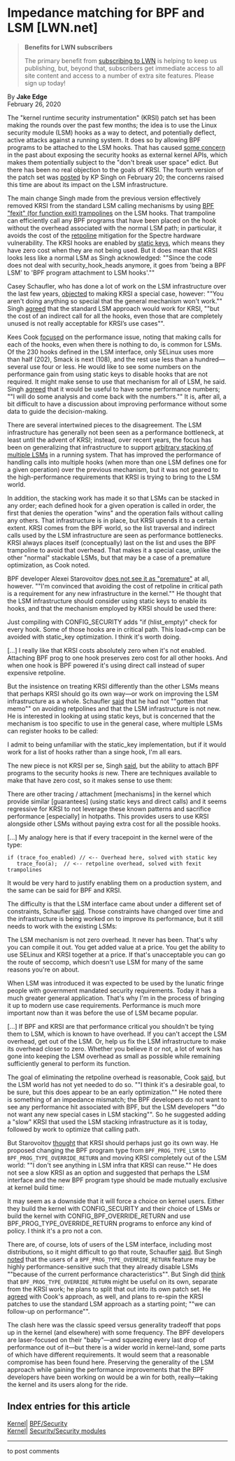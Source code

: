 # Impedance matching for BPF and LSM [LWN.net]

> **Benefits for LWN subscribers**
> 
> The primary benefit from [subscribing to LWN](/Promo/nst-nag5/subscribe) is helping to keep us publishing, but, beyond that, subscribers get immediate access to all site content and access to a number of extra site features. Please sign up today! 

By **Jake Edge**  
February 26, 2020 

The "kernel runtime security instrumentation" (KRSI) patch set has been making the rounds over the past few months; the idea is to use the Linux security module (LSM) hooks as a way to detect, and potentially deflect, active attacks against a running system. It does so by allowing BPF programs to be attached to the LSM hooks. That has caused [some concern](/Articles/808048/) in the past about exposing the security hooks as external kernel APIs, which makes them potentially subject to the "don't break user space" edict. But there has been no real objection to the goals of KRSI. The fourth version of the patch set was [posted](/ml/linux-kernel/20200220175250.10795-1-kpsingh@chromium.org/) by KP Singh on February 20; the concerns raised this time are about its impact on the LSM infrastructure. 

The main change Singh made from the previous version effectively removed KRSI from the standard LSM calling mechanisms by using [BPF "fexit" (for function exit) trampolines](https://git.kernel.org/pub/scm/linux/kernel/git/torvalds/linux.git/commit/?id=fec56f5890d9) on the LSM hooks. That trampoline can efficiently call any BPF programs that have been placed on the hook without the overhead associated with the normal LSM path; in particular, it avoids the cost of the [retpoline](https://support.google.com/faqs/answer/7625886) mitigation for the Spectre hardware vulnerability. The KRSI hooks are enabled by [static keys](https://git.kernel.org/pub/scm/linux/kernel/git/torvalds/linux.git/tree/Documentation/static-keys.txt), which means they have zero cost when they are not being used. But it does mean that KRSI looks less like a normal LSM as Singh acknowledged: ""Since the code does not deal with security_hook_heads anymore, it goes from 'being a BPF LSM' to 'BPF program attachment to LSM hooks'."" 

Casey Schaufler, who has done a lot of work on the LSM infrastructure over the last few years, [objected](/ml/linux-kernel/0ef26943-9619-3736-4452-fec536a8d169@schaufler-ca.com/) to making KRSI a special case, however: ""You aren't doing anything so special that the general mechanism won't work."" Singh [agreed](/ml/linux-kernel/20200221114458.GA56944@google.com/) that the standard LSM approach would work for KRSI, ""but the cost of an indirect call for all the hooks, even those that are completely unused is not really acceptable for KRSI’s use cases"". 

Kees Cook [focused](/ml/linux-kernel/202002211946.A23A987@keescook/) on the performance issue, noting that making calls for each of the hooks, even when there is nothing to do, is common for LSMs. Of the 230 hooks defined in the LSM interface, only SELinux uses more than half (202), Smack is next (108), and the rest use less than a hundred—several use four or less. He would like to see some numbers on the performance gain from using static keys to disable hooks that are not required. It might make sense to use that mechanism for all of LSM, he said. Singh [agreed](/ml/linux-kernel/20200224172309.GB21886@chromium.org/) that it would be useful to have some performance numbers; ""I will do some analysis and come back with the numbers."" It is, after all, a bit difficult to have a discussion about improving performance without some data to guide the decision-making. 

There are several intertwined pieces to the disagreement. The LSM infrastructure has generally not been seen as a performance bottleneck, at least until the advent of KRSI; instead, over recent years, the focus has been on generalizing that infrastructure to support [arbitrary stacking of multiple LSMs](/Articles/804906/) in a running system. That has improved the performance of handling calls into multiple hooks (when more than one LSM defines one for a given operation) over the previous mechanism, but it was not geared to the high-performance requirements that KRSI is trying to bring to the LSM world. 

In addition, the stacking work has made it so that LSMs can be stacked in any order; each defined hook for a given operation is called in order, the first that denies the operation "wins" and the operation fails without calling any others. That infrastructure is in place, but KRSI upends it to a certain extent. KRSI comes from the BPF world, so the list traversal and indirect calls used by the LSM infrastructure are seen as performance bottlenecks. KRSI always places itself (conceptually) last on the list and uses the BPF trampoline to avoid that overhead. That makes it a special case, unlike the other "normal" stackable LSMs, but that may be a case of a premature optimization, as Cook noted. 

BPF developer Alexei Starovoitov [does not see it as "premature"](/ml/linux-kernel/20200223220833.wdhonzvven7payaw@ast-mbp/) at all, however. ""I'm convinced that avoiding the cost of retpoline in critical path is a requirement for any new infrastructure in the kernel."" He thought that the LSM infrastructure should consider using static keys to enable its hooks, and that the mechanism employed by KRSI should be used there: 

Just compiling with CONFIG_SECURITY adds "if (hlist_empty)" check for every hook. Some of those hooks are in critical path. This load+cmp can be avoided with static_key optimization. I think it's worth doing. 

[...] I really like that KRSI costs absolutely zero when it's not enabled. Attaching BPF prog to one hook preserves zero cost for all other hooks. And when one hook is BPF powered it's using direct call instead of super expensive retpoline. 

But the insistence on treating KRSI differently than the other LSMs means that perhaps KRSI should go its own way—or work on improving the LSM infrastructure as a whole. Schaufler [said](/ml/linux-kernel/c5c67ece-e5c1-9e8f-3a2b-60d8d002c894@schaufler-ca.com/) that he had not ""gotten that memo"" on avoiding retpolines and that the LSM infrastructure is not new. He is interested in looking at using static keys, but is concerned that the mechanism is too specific to use in the general case, where multiple LSMs can register hooks to be called: 

I admit to being unfamiliar with the static_key implementation, but if it would work for a list of hooks rather than a singe hook, I'm all ears. 

The new piece is not KRSI per se, Singh [said](/ml/linux-kernel/20200224171305.GA21886@chromium.org/), but the ability to attach BPF programs to the security hooks _is_ new. There are techniques available to make that have zero cost, so it makes sense to use them: 

There are other tracing / attachment [mechanisms] in the kernel which provide similar [guarantees] (using static keys and direct calls) and it seems regressive for KRSI to not leverage these known patterns and sacrifice performance [especially] in hotpaths. This provides users to use KRSI alongside other LSMs without paying extra cost for all the possible hooks. 

[...] My analogy here is that if every tracepoint in the kernel were of the type: 
    
    
    if (trace_foo_enabled) // <-- Overhead here, solved with static key
       trace_foo(a);  // <-- retpoline overhead, solved with fexit trampolines
    

It would be very hard to justify enabling them on a production system, and the same can be said for BPF and KRSI. 

The difficulty is that the LSM interface came about under a different set of constraints, Schaufler [said](/ml/linux-kernel/00c216e1-bcfd-b7b1-5444-2a2dfa69190b@schaufler-ca.com/). Those constraints have changed over time and the infrastructure is being worked on to improve its performance, but it still needs to work with the existing LSMs: 

The LSM mechanism is not zero overhead. It never has been. That's why you can compile it out. You get added value at a price. You get the ability to use SELinux and KRSI together at a price. If that's unacceptable you can go the route of seccomp, which doesn't use LSM for many of the same reasons you're on about. 

When LSM was introduced it was expected to be used by the lunatic fringe people with government mandated security requirements. Today it has a much greater general application. That's why I'm in the process of bringing it up to modern use case requirements. Performance is much more important now than it was before the use of LSM became popular. 

[...] If BPF and KRSI are that performance critical you shouldn't be tying them to LSM, which is known to have overhead. If you can't accept the LSM overhead, get out of the LSM. Or, help us fix the LSM infrastructure to make its overhead closer to zero. Whether you believe it or not, a lot of work has gone into keeping the LSM overhead as small as possible while remaining sufficiently general to perform its function. 

The goal of eliminating the retpoline overhead is reasonable, Cook [said](/ml/linux-kernel/202002241136.C4F9F7DFF@keescook/), but the LSM world has not yet needed to do so. ""I think it's a desirable goal, to be sure, but this does appear to be an early optimization."" He noted there is something of an impedance mismatch; the BPF developers do not want to see any performance hit associated with BPF, but the LSM developers ""do not want any new special cases in LSM stacking"". So he suggested adding a "slow" KRSI that used the LSM stacking infrastructure as it is today, followed by work to optimize that calling path. 

But Starovoitov [thought](/ml/linux-kernel/20200225054125.dttrc3fvllzu4mx5@ast-mbp/) that KRSI should perhaps just go its own way. He proposed changing the BPF program type from `BPF_PROG_TYPE_LSM` to `BPF_PROG_TYPE_OVERRIDE_RETURN` and moving KRSI completely out of the LSM world: ""I don't see anything in LSM infra that KRSI can reuse."" He does not see a slow KRSI as an option and suggested that perhaps the LSM interface and the new BPF program type should be made mutually exclusive at kernel build time: 

It may seem as a downside that it will force a choice on kernel users. Either they build the kernel with CONFIG_SECURITY and their choice of LSMs or build the kernel with CONFIG_BPF_OVERRIDE_RETURN and use BPF_PROG_TYPE_OVERRIDE_RETURN programs to enforce any kind of policy. I think it's a pro not a con. 

There are, of course, lots of users of the LSM interface, including most distributions, so it might difficult to go that route, Schaufler [said](/ml/linux-kernel/4b56177f-8148-177b-e1e5-c98da86b3b01@schaufler-ca.com/). But Singh [noted](/ml/linux-kernel/20200226051535.GA17117@chromium.org/) that the users of a `BPF_PROG_TYPE_OVERRIDE_RETURN` feature may be highly performance-sensitive such that they already disable LSMs ""because of the current performance characteristics"". But Singh did [think](/ml/linux-kernel/20200225193108.GB22391@chromium.org/) that `BPF_PROG_TYPE_OVERRIDE_RETURN` might be useful on its own, separate from the KRSI work; he plans to split that out into its own patch set. He [agreed](/ml/linux-kernel/20200225192913.GA22391@chromium.org/) with Cook's approach, as well, and plans to re-spin the KRSI patches to use the standard LSM approach as a starting point; ""we can follow-up on performance"". 

The clash here was the classic speed versus generality tradeoff that pops up in the kernel (and elsewhere) with some frequency. The BPF developers are laser-focused on their "baby"—and squeezing every last drop of performance out of it—but there is a wider world in kernel-land, some parts of which have different requirements. It would seem that a reasonable compromise has been found here. Preserving the generality of the LSM approach while gaining the performance improvements that the BPF developers have been working on would be a win for both, really—taking the kernel and its users along for the ride. 

  
Index entries for this article  
---  
[Kernel](/Kernel/Index)| [BPF/Security](/Kernel/Index#BPF-Security)  
[Kernel](/Kernel/Index)| [Security/Security modules](/Kernel/Index#Security-Security_modules)  
  


* * *

to post comments 
